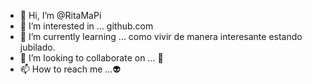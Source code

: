 - 👋 Hi, I’m @RitaMaPi
- 👀 I’m interested in ... github.com
- 🌱 I’m currently learning ... como vivir de manera interesante estando jubilado.
- 💞️ I’m looking to collaborate on ... 🤔
- 📫 How to reach me ...👽

<!---
RitaMaPi/RitaMaPi is a ✨ special ✨ repository because its `README.md` (this file) appears on your GitHub profile.
You can click the Preview link to take a look at your changes.
--->
